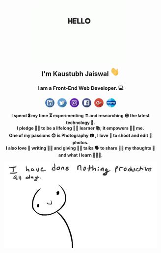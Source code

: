 <h2 align="center">
<img src="https://github.com/kaustubh2020/kaustubh2020/blob/master/hellodog.gif?raw=true" alt="dog" width="300" height="200" />
<br>
I'm Kaustubh Jaiswal <img src="https://github.com/kaustubh2020/kaustubh2020/blob/master/wave.gif?raw=true" alt="wave" width="30" height="30" />
</h2>
<h3 align="center"> I am a <strong> Front-End Web Developer. 💻</h2>
<p align="center">
<a href="https://www.linkedin.com/in/kaustubh2020/"><img height="30" src="https://github.com/kaustubh2020/kaustubh2020/blob/master/linkedin.png?raw=true"></a>&nbsp;&nbsp;
<a href="https://twitter.com/kaustubh_2020"><img height="30" src="https://github.com/kaustubh2020/kaustubh2020/blob/master/twitter.png?raw=true"></a>&nbsp;&nbsp;
<a href="https://www.instagram.com/_windsonmyhair_/"><img height="30" src="https://github.com/kaustubh2020/kaustubh2020/blob/master/instagram.png?raw=true"></a>&nbsp;&nbsp;
<a href="https://www.facebook.com/kaustubh20"><img height="30" src="https://github.com/kaustubh2020/kaustubh2020/blob/master/facebook.png?raw=true"></a>&nbsp;&nbsp;
<a href="mailto:kaustubhjaiswal200@gmail.com"><img height="30" src="https://github.com/kaustubh2020/kaustubh2020/blob/master/gmail.png?raw=true"></a>&nbsp;&nbsp;
<a href="https://kaustubh-folio.netlify.app/"><img height="30" src="https://github.com/kaustubh2020/kaustubh2020/blob/master/website.png?raw=true"></a>
</p>
<p align="center">I spend 💲 my time ⏳ experimenting ⚗ and researching 😷 the latest technology 🤖. <br>I pledge 🙏🏻 to be a lifelong 👴🏻 learner 📚; it empowers 💪🏻 me.<br> One of my passions 😎 is Photography 📷 , I love 💛 to shoot and edit 🎨 photos.<br> I also love 💙 writing ✍🏻 and giving 🙌🏻 talks 🗣 to share 🤝🏻 my thoughts 💭 and what I learn 👨🏻‍🎓.</p>
<p align="center"><img src="https://github.com/kaustubh2020/kaustubh2020/blob/master/nothing%20productive.gif?raw=true" /></p>
